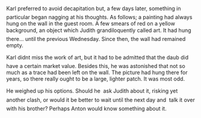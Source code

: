 Karl preferred to avoid decapitation but, a few days later, something in particular began nagging at his thoughts. As follows; a painting had always hung on the wall in the guest room. A few smears of red on a yellow background, an object which Judith grandiloquently called art. It had hung there... until the previous Wednesday. Since then, the wall had remained empty.

Karl didnt miss the work of art, but it had to be admitted that the daub did have a certain market value. Besides this, he was astonished that not so much as a trace had been left on the wall. The picture had hung there for years, so there really ought to be a large, lighter patch. It was most odd.

He weighed up his options. Should he  ask Judith about it, risking yet another clash, or would it be better to wait until the next day and  talk it over with his brother? Perhaps Anton would know something about it. 